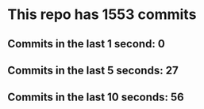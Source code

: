 # This repo has 1553 commits

## Commits in the last 1 second: 0
## Commits in the last 5 seconds: 27
## Commits in the last 10 seconds: 56
